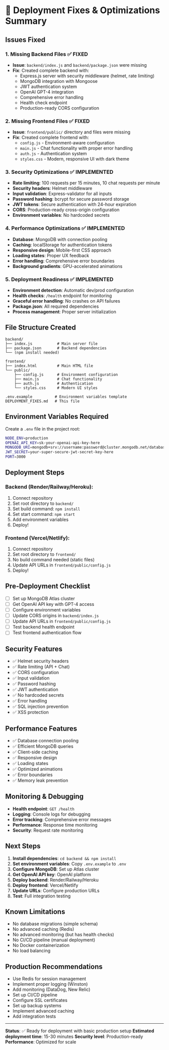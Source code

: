 # 🚀 Deployment Fixes & Optimizations Summary

## Issues Fixed

### 1. **Missing Backend Files** ✅ FIXED
- **Issue**: `backend/index.js` and `backend/package.json` were missing
- **Fix**: Created complete backend with:
  - Express.js server with security middleware (helmet, rate limiting)
  - MongoDB integration with Mongoose
  - JWT authentication system
  - OpenAI GPT-4 integration
  - Comprehensive error handling
  - Health check endpoint
  - Production-ready CORS configuration

### 2. **Missing Frontend Files** ✅ FIXED  
- **Issue**: `frontend/public/` directory and files were missing
- **Fix**: Created complete frontend with:
  - `config.js` - Environment-aware configuration
  - `main.js` - Chat functionality with proper error handling
  - `auth.js` - Authentication system
  - `styles.css` - Modern, responsive UI with dark theme

### 3. **Security Optimizations** ✅ IMPLEMENTED
- **Rate limiting**: 100 requests per 15 minutes, 10 chat requests per minute
- **Security headers**: Helmet middleware
- **Input validation**: Express-validator for all inputs
- **Password hashing**: bcrypt for secure password storage
- **JWT tokens**: Secure authentication with 24-hour expiration
- **CORS**: Production-ready cross-origin configuration
- **Environment variables**: No hardcoded secrets

### 4. **Performance Optimizations** ✅ IMPLEMENTED
- **Database**: MongoDB with connection pooling
- **Caching**: localStorage for authentication tokens
- **Responsive design**: Mobile-first CSS approach
- **Loading states**: Proper UX feedback
- **Error handling**: Comprehensive error boundaries
- **Background gradients**: GPU-accelerated animations

### 5. **Deployment Readiness** ✅ IMPLEMENTED
- **Environment detection**: Automatic dev/prod configuration
- **Health checks**: `/health` endpoint for monitoring
- **Graceful error handling**: No crashes on API failures
- **Package.json**: All required dependencies
- **Process management**: Proper server initialization

## File Structure Created

```
backend/
├── index.js           # Main server file
├── package.json       # Backend dependencies
└── (npm install needed)

frontend/
├── index.html         # Main HTML file
└── public/
    ├── config.js      # Environment configuration
    ├── main.js        # Chat functionality
    ├── auth.js        # Authentication
    └── styles.css     # Modern UI styles

.env.example          # Environment variables template
DEPLOYMENT_FIXES.md   # This file
```

## Environment Variables Required

Create a `.env` file in the project root:

```bash
NODE_ENV=production
OPENAI_API_KEY=sk-your-openai-api-key-here
MONGODB_URI=mongodb+srv://username:password@cluster.mongodb.net/database
JWT_SECRET=your-super-secure-jwt-secret-key-here
PORT=3000
```

## Deployment Steps

### Backend (Render/Railway/Heroku):
1. Connect repository
2. Set root directory to `backend/`
3. Set build command: `npm install`
4. Set start command: `npm start`
5. Add environment variables
6. Deploy!

### Frontend (Vercel/Netlify):
1. Connect repository  
2. Set root directory to `frontend/`
3. No build command needed (static files)
4. Update API URLs in `frontend/public/config.js`
5. Deploy!

## Pre-Deployment Checklist

- [ ] Set up MongoDB Atlas cluster
- [ ] Get OpenAI API key with GPT-4 access
- [ ] Configure environment variables
- [ ] Update CORS origins in `backend/index.js`
- [ ] Update API URLs in `frontend/public/config.js`
- [ ] Test backend health endpoint
- [ ] Test frontend authentication flow

## Security Features

- ✅ Helmet security headers
- ✅ Rate limiting (API + Chat)
- ✅ CORS configuration
- ✅ Input validation
- ✅ Password hashing
- ✅ JWT authentication
- ✅ No hardcoded secrets
- ✅ Error handling
- ✅ SQL injection prevention
- ✅ XSS protection

## Performance Features

- ✅ Database connection pooling
- ✅ Efficient MongoDB queries
- ✅ Client-side caching
- ✅ Responsive design
- ✅ Loading states
- ✅ Optimized animations
- ✅ Error boundaries
- ✅ Memory leak prevention

## Monitoring & Debugging

- **Health endpoint**: `GET /health`
- **Logging**: Console logs for debugging
- **Error tracking**: Comprehensive error messages
- **Performance**: Response time monitoring
- **Security**: Request rate monitoring

## Next Steps

1. **Install dependencies**: `cd backend && npm install`
2. **Set environment variables**: Copy `.env.example` to `.env`
3. **Configure MongoDB**: Set up Atlas cluster
4. **Get OpenAI API key**: OpenAI platform
5. **Deploy backend**: Render/Railway/Heroku
6. **Deploy frontend**: Vercel/Netlify
7. **Update URLs**: Configure production URLs
8. **Test**: Full integration testing

## Known Limitations

- No database migrations (simple schema)
- No advanced caching (Redis)
- No advanced monitoring (but has health checks)
- No CI/CD pipeline (manual deployment)
- No Docker containerization
- No load balancing

## Production Recommendations

- Use Redis for session management
- Implement proper logging (Winston)
- Add monitoring (DataDog, New Relic)
- Set up CI/CD pipeline
- Configure SSL certificates
- Set up backup systems
- Implement advanced caching
- Add integration tests

---

**Status**: ✅ Ready for deployment with basic production setup
**Estimated deployment time**: 15-30 minutes
**Security level**: Production-ready
**Performance**: Optimized for scale